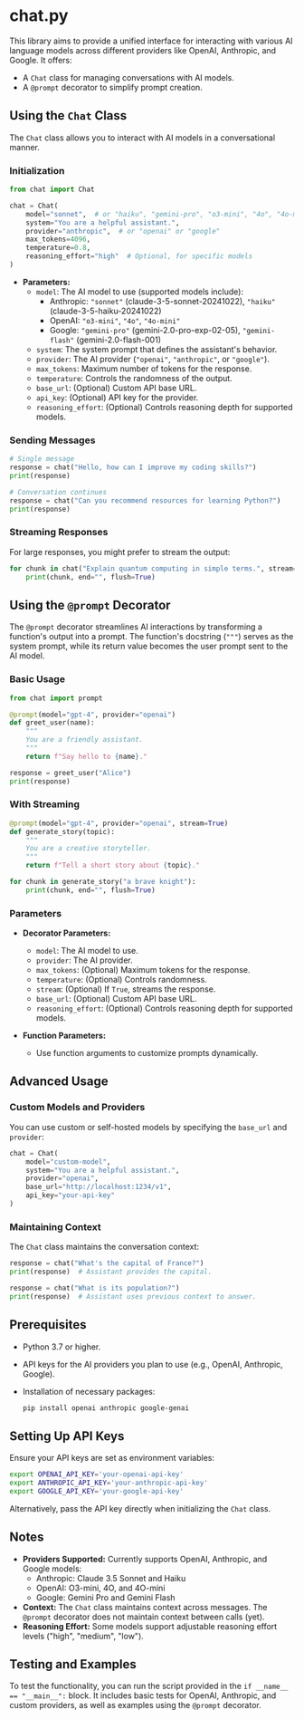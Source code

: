 # chat.py

This library aims to provide a unified interface for interacting with various AI language models across different providers like OpenAI, Anthropic, and Google. It offers:

-   A `Chat` class for managing conversations with AI models.
-   A `@prompt` decorator to simplify prompt creation.

## Using the `Chat` Class

The `Chat` class allows you to interact with AI models in a conversational manner.

### Initialization

```python
from chat import Chat

chat = Chat(
    model="sonnet",  # or "haiku", "gemini-pro", "o3-mini", "4o", "4o-mini"
    system="You are a helpful assistant.",
    provider="anthropic",  # or "openai" or "google"
    max_tokens=4096,
    temperature=0.8,
    reasoning_effort="high"  # Optional, for specific models
)
```

-   **Parameters:**
    -   `model`: The AI model to use (supported models include):
        -   Anthropic: `"sonnet"` (claude-3-5-sonnet-20241022), `"haiku"` (claude-3-5-haiku-20241022)
        -   OpenAI: `"o3-mini"`, `"4o"`, `"4o-mini"`
        -   Google: `"gemini-pro"` (gemini-2.0-pro-exp-02-05), `"gemini-flash"` (gemini-2.0-flash-001)
    -   `system`: The system prompt that defines the assistant's behavior.
    -   `provider`: The AI provider (`"openai"`, `"anthropic"`, or `"google"`).
    -   `max_tokens`: Maximum number of tokens for the response.
    -   `temperature`: Controls the randomness of the output.
    -   `base_url`: (Optional) Custom API base URL.
    -   `api_key`: (Optional) API key for the provider.
    -   `reasoning_effort`: (Optional) Controls reasoning depth for supported models.

### Sending Messages

```python
# Single message
response = chat("Hello, how can I improve my coding skills?")
print(response)

# Conversation continues
response = chat("Can you recommend resources for learning Python?")
print(response)
```

### Streaming Responses

For large responses, you might prefer to stream the output:

```python
for chunk in chat("Explain quantum computing in simple terms.", stream=True):
    print(chunk, end="", flush=True)
```

## Using the `@prompt` Decorator

The `@prompt` decorator streamlines AI interactions by transforming a function's output into a prompt. The function's docstring (`"""`) serves as the system prompt, while its return value becomes the user prompt sent to the AI model.

### Basic Usage

```python
from chat import prompt

@prompt(model="gpt-4", provider="openai")
def greet_user(name):
    """
    You are a friendly assistant.
    """
    return f"Say hello to {name}."

response = greet_user("Alice")
print(response)
```

### With Streaming

```python
@prompt(model="gpt-4", provider="openai", stream=True)
def generate_story(topic):
    """
    You are a creative storyteller.
    """
    return f"Tell a short story about {topic}."

for chunk in generate_story("a brave knight"):
    print(chunk, end="", flush=True)
```

### Parameters

-   **Decorator Parameters:**

    -   `model`: The AI model to use.
    -   `provider`: The AI provider.
    -   `max_tokens`: (Optional) Maximum tokens for the response.
    -   `temperature`: (Optional) Controls randomness.
    -   `stream`: (Optional) If `True`, streams the response.
    -   `base_url`: (Optional) Custom API base URL.
    -   `reasoning_effort`: (Optional) Controls reasoning depth for supported models.

-   **Function Parameters:**
    -   Use function arguments to customize prompts dynamically.

## Advanced Usage

### Custom Models and Providers

You can use custom or self-hosted models by specifying the `base_url` and `provider`:

```python
chat = Chat(
    model="custom-model",
    system="You are a helpful assistant.",
    provider="openai",
    base_url="http://localhost:1234/v1",
    api_key="your-api-key"
)
```

### Maintaining Context

The `Chat` class maintains the conversation context:

```python
response = chat("What's the capital of France?")
print(response)  # Assistant provides the capital.

response = chat("What is its population?")
print(response)  # Assistant uses previous context to answer.
```

## Prerequisites

-   Python 3.7 or higher.
-   API keys for the AI providers you plan to use (e.g., OpenAI, Anthropic, Google).
-   Installation of necessary packages:

    ```bash
    pip install openai anthropic google-genai
    ```

## Setting Up API Keys

Ensure your API keys are set as environment variables:

```bash
export OPENAI_API_KEY='your-openai-api-key'
export ANTHROPIC_API_KEY='your-anthropic-api-key'
export GOOGLE_API_KEY='your-google-api-key'
```

Alternatively, pass the API key directly when initializing the `Chat` class.

## Notes

-   **Providers Supported:** Currently supports OpenAI, Anthropic, and Google models:
    -   Anthropic: Claude 3.5 Sonnet and Haiku
    -   OpenAI: O3-mini, 4O, and 4O-mini
    -   Google: Gemini Pro and Gemini Flash
-   **Context:** The `Chat` class maintains context across messages. The `@prompt` decorator does not maintain context between calls (yet).
-   **Reasoning Effort:** Some models support adjustable reasoning effort levels ("high", "medium", "low").

## Testing and Examples

To test the functionality, you can run the script provided in the `if __name__ == "__main__":` block. It includes basic tests for OpenAI, Anthropic, and custom providers, as well as examples using the `@prompt` decorator.
